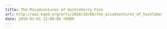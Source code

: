 ```yaml
---
title: The Misadventures of Huckleberry Finn
url: http://ww2.kqed.org/arts/2010/10/06/the_misadventures_of_huckleberry_finn/
date: 2010-01-01 12:00:00 +0000
---
```

